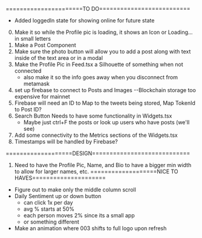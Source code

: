======================TO DO==========================
- Added loggedIn state for showing online for future state

0) Make it so while the Profile pic is loading, it shows an Icon or Loading... in small letters
1) Make a Post Component
2) Make sure the photo button will allow you to add a post along with text inside of the text area or in a modal
3) Make the Profile Pic in Feed.tsx a Silhouette of something when not connected
    - also make it so the info goes away when you disconnect from metamask
4) set up firebase to connect to Posts and Images --Blockchain storage too expensive for mainnet
5) Firebase will need an ID to Map to the tweets being stored, Map TokenId to Post ID?
6) Search Button Needs to have some functionality in Widgets.tsx
    - Maybe just ctrl+F the posts or look up users who have posts (we'll see)
7) Add some connectivity to the Metrics sections of the Widgets.tsx 
8) Timestamps will be handled by Firebase?

===================DESIGN============================
1) Need to have the Profile Pic, Name, and Bio to have a bigger min width to allow for larger names, etc.
===================NICE TO HAVES=====================
- Figure out to make only the middle column scroll
- Daily Sentiment up or down button
    - can click 1x per day
    - avg % starts at 50%
    - each person moves 2% since its a small app
    - or something different
- Make an animation where 003 shifts to full logo upon refresh

